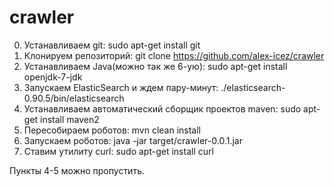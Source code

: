 crawler
=======

0. Устанавливаем git:
	sudo apt-get install git
1. Клонируем репозиторий: 
	git clone https://github.com/alex-icez/crawler
2. Устанавливаем Java(можно так же 6-ую): 
	sudo apt-get install openjdk-7-jdk
3. Запускаем ElasticSearch и ждем пару-минут:
	./elasticsearch-0.90.5/bin/elasticsearch
4. Устанавливаем автоматический сборщик проектов maven:
	sudo apt-get install maven2
5. Пересобираем роботов:
	mvn clean install
6. Запускаем роботов:
	java -jar target/crawler-0.0.1.jar
7. Ставим утилиту curl:
	sudo apt-get install curl

Пункты 4-5 можно пропустить.







